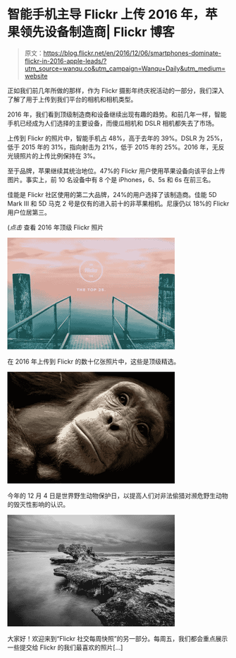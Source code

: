 # 智能手机主导 Flickr 上传 2016 年，苹果领先设备制造商| Flickr 博客

> 原文：<https://blog.flickr.net/en/2016/12/06/smartphones-dominate-flickr-in-2016-apple-leads/?utm_source=wanqu.co&utm_campaign=Wanqu+Daily&utm_medium=website>



正如我们前几年所做的那样，作为 Flickr 摄影年终庆祝活动的一部分，我们深入了解了用于上传到我们平台的相机和相机类型。

2016 年，我们看到顶级制造商和设备继续出现有趣的趋势。和前几年一样，智能手机已经成为人们选择的主要设备，而傻瓜相机和 DSLR 相机都失去了市场。

上传到 Flickr 的照片中，智能手机占 48%，高于去年的 39%。DSLR 为 25%，低于 2015 年的 31%，指向射击为 21%，低于 2015 年的 25%。2016 年，无反光镜照片的上传比例保持在 3%。

至于品牌，苹果继续其统治地位。47%的 Flickr 用户使用苹果设备向该平台上传图片。事实上，前 10 名设备中有 8 个是 iPhones，6、5s 和 6s 在前三名。

佳能是 Flickr 社区使用的第二大品牌，24%的用户选择了该制造商。佳能 5D Mark III 和 5D 马克 2 号是仅有的进入前十的非苹果相机。尼康仍以 18%的 Flickr 用户位居第三。

(*点击* 查看 2016 年顶级 Flickr 照片

<footer class="entry-meta">

[![](img/2127c1bbfada1a664d6e419d0c7db11f.png)](https://blog.flickr.net/en/2016/12/06/top-flickr-photos-from-2016/ "Top Flickr Photos from 2016") 

在 2016 年上传到 Flickr 的数十亿张照片中，这些是顶级精选。



[![](img/050386d257911713d55f9cf0f50ce190.png)](https://blog.flickr.net/en/2016/12/02/world-wildlife-conservation-day-2016/ "World Wildlife Conservation Day 2016") 

今年的 12 月 4 日是世界野生动物保护日，以提高人们对非法偷猎对濒危野生动物的毁灭性影响的认识。



[![](img/e14d46e89df5898fb7cb3c3a55a419e9.png)](https://blog.flickr.net/en/2022/11/11/weekly-snapshot-with-flickr-social-11-10-2022/ "Weekly Snapshot with Flickr Social, 11/10/2022") 

大家好！欢迎来到“Flickr 社交每周快照”的另一部分。每周五，我们都会重点展示一些提交给 Flickr 的我们最喜欢的照片[…]



</footer>

